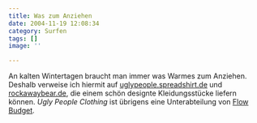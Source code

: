 ```yaml
---
title: Was zum Anziehen
date: 2004-11-19 12:08:34
category: Surfen
tags: []
image: ''

---
```


An kalten Wintertagen braucht man immer was Warmes zum Anziehen. Deshalb verweise ich hiermit auf [uglypeople.spreadshirt.de](http://uglypeople.spreadshirt.de) und [rockawaybear.de](http://www.rockawaybear.com/), die einem schön designte Kleidungsstücke liefern können. *Ugly People Clothing* ist übrigens eine Unterabteilung von [Flow Budget](http://www.flowbudget.de).
